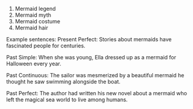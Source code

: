 
1. Mermaid legend
2. Mermaid myth
3. Mermaid costume
4. Mermaid hair 

Example sentences:
Present Perfect: 
Stories about mermaids have fascinated people for centuries.

Past Simple:
When she was young, Ella dressed up as a mermaid for Halloween every year.  

Past Continuous: 
The sailor was mesmerized by a beautiful mermaid he thought he saw swimming alongside the boat.

Past Perfect:
The author had written his new novel about a mermaid who left the magical sea world to live among humans.